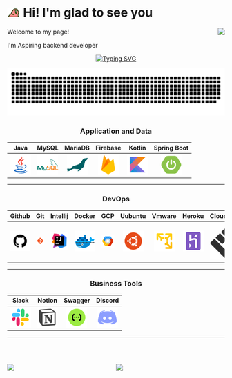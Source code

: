 
<h1><img src="https://github.com/iamericanartist/SlackMojis/blob/master/Emojis/slowparrot.gif" width="30"/> Hi! I'm glad to see you</h1>
<a href="https://hits.seeyoufarm.com"><img align="right" src="https://hits.seeyoufarm.com/api/count/incr/badge.svg?url=https%3A%2F%2Fgithub.com%2Fjsw6701&count_bg=%23B185DB&title_bg=%2333004D&icon=github.svg&icon_color=%23E7E7E7&title=Github&edge_flat=false"/></a>
<p> Welcome to my page! </p> 
<p> I'm Aspiring backend developer</p>
  
<div align="center">
  
  [![Typing SVG](https://readme-typing-svg.demolab.com?font=Fira+Code&weight=500&size=30&pause=1000&color=78F724&center=true&vCenter=true&width=500&height=100&lines=Hi+there%2C+I'm+Glenn.;Backend+developer)](https://git.io/typing-svg)

  ![snake gif](https://github.com/jsw6701/jsw6701/blob/output/github-contribution-grid-snake-dark.svg)

  ### Application and Data
  |  Java   |  MySQL   |  MariaDB |    Firebase   |  Kotlin  |  Spring Boot  |
  |:-------:|:--------:|:--------:|:-------------:|:--------:|:-------------:|
  | ![java] | ![mysql] |![mariadb]|  ![firebase]  |![kotlin] | ![springboot] |

---
  
  ### DevOps
  |  Github   |  Git   |  Intellij   |  Docker |  GCP   |   Uubuntu   |   Vmware    |    Heroku   |    CloudType   |
  |:---------:|:------:|:-----------:|:-------:|:------:|:-----------:|:-----------:|:-----------:|:--------------:|
  | ![github] | ![git] | ![intellij] |![docker]| ![gcp] |  ![ubuntu]  |  ![vmware]  |  ![heroku]  |  ![cloudtype]  |

---
  
  ### Business Tools
  |  Slack   |  Notion   |  Swagger   |  Discord   |
  |:--------:|:---------:|:----------:|:----------:|
  | ![slack] | ![notion] | ![swagger] | ![discord] |


---
  
  <br><br>

  <img align="left" width = "45%" src = "https://github-readme-stats.vercel.app/api/top-langs/?username=jsw6701&layout=compact&theme=cobalt">
  <img align="right" width="50%" src="https://github-readme-stats.vercel.app/api?username=jsw6701&show_icons=true&theme=cobalt">


</div>

<!-- Stack Icon Refernces -->

[springboot]: /icon/springboot.png
[java]: /icon/java.png
[mysql]: /icon/mysql.png
[heroku]: /icon/heroku.png
[swagger]: /icon/swagger.png
[kotlin]: /icon/kotlin.png
[vmware]: /icon/vmware.png
[ubuntu]: /icon/ubuntu.png
[firebase]: /icon/firebase.png
[mariadb]: /icon/mariadb.png
[gcp]: /icon/gcp.png
[github]: /icon/github.png
[git]: /icon/git.png
[docker]: /icon/docker.png
[cloudtype]: /icon/cloudtype.png
[intellij]: /icon/intellij.png
[slack]: /icon/slack.png
[notion]: /icon/notion.png
[discord]: /icon/discord.png
